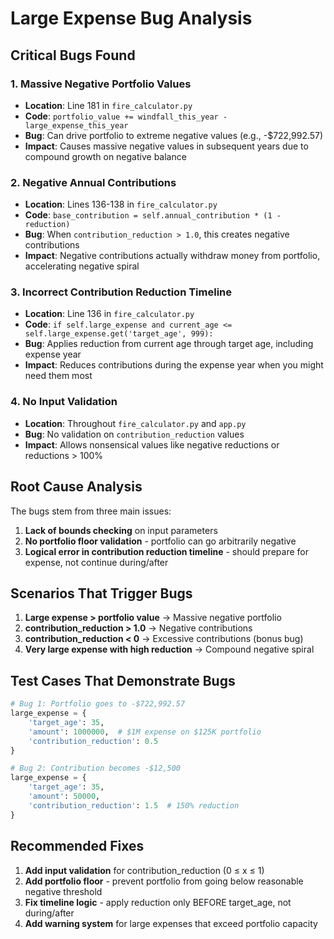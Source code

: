 # Large Expense Bug Analysis

## Critical Bugs Found

### 1. **Massive Negative Portfolio Values** 
- **Location**: Line 181 in `fire_calculator.py`
- **Code**: `portfolio_value += windfall_this_year - large_expense_this_year`
- **Bug**: Can drive portfolio to extreme negative values (e.g., -$722,992.57)
- **Impact**: Causes massive negative values in subsequent years due to compound growth on negative balance

### 2. **Negative Annual Contributions**
- **Location**: Lines 136-138 in `fire_calculator.py`
- **Code**: `base_contribution = self.annual_contribution * (1 - reduction)`
- **Bug**: When `contribution_reduction > 1.0`, this creates negative contributions
- **Impact**: Negative contributions actually withdraw money from portfolio, accelerating negative spiral

### 3. **Incorrect Contribution Reduction Timeline**
- **Location**: Line 136 in `fire_calculator.py`
- **Code**: `if self.large_expense and current_age <= self.large_expense.get('target_age', 999):`
- **Bug**: Applies reduction from current age through target age, including expense year
- **Impact**: Reduces contributions during the expense year when you might need them most

### 4. **No Input Validation**
- **Location**: Throughout `fire_calculator.py` and `app.py`
- **Bug**: No validation on `contribution_reduction` values
- **Impact**: Allows nonsensical values like negative reductions or reductions > 100%

## Root Cause Analysis

The bugs stem from three main issues:

1. **Lack of bounds checking** on input parameters
2. **No portfolio floor validation** - portfolio can go arbitrarily negative
3. **Logical error in contribution reduction timeline** - should prepare for expense, not continue during/after

## Scenarios That Trigger Bugs

1. **Large expense > portfolio value** → Massive negative portfolio
2. **contribution_reduction > 1.0** → Negative contributions
3. **contribution_reduction < 0** → Excessive contributions (bonus bug)
4. **Very large expense with high reduction** → Compound negative spiral

## Test Cases That Demonstrate Bugs

```python
# Bug 1: Portfolio goes to -$722,992.57
large_expense = {
    'target_age': 35,
    'amount': 1000000,  # $1M expense on $125K portfolio
    'contribution_reduction': 0.5
}

# Bug 2: Contribution becomes -$12,500
large_expense = {
    'target_age': 35,
    'amount': 50000,
    'contribution_reduction': 1.5  # 150% reduction
}
```

## Recommended Fixes

1. **Add input validation** for contribution_reduction (0 ≤ x ≤ 1)
2. **Add portfolio floor** - prevent portfolio from going below reasonable negative threshold
3. **Fix timeline logic** - apply reduction only BEFORE target_age, not during/after
4. **Add warning system** for large expenses that exceed portfolio capacity